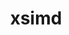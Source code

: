 ---
title: "xsimd"
layout: cache
categories: [package, develop]
meta: {"compilers": ["gcc@11.4.0"], "num_specs": 12, "num_specs_by_stack": {"hep": 12, "root": 12}, "oss": ["ubuntu22.04"], "platforms": ["linux"], "stacks": ["hep", "root"], "targets": ["x86_64_v3"], "versions": ["13.1.0"]}
spec_details: [{"compiler": "gcc@11.4.0", "hash": "4iquou2sgvi7cjosvys47kg3wafuhl6l", "os": "ubuntu22.04", "platform": "linux", "size": "-", "stacks": ["hep", "root"], "target": "x86_64_v3", "variants": ["build_system=cmake", "build_type=Release", "generator=make", "~ipo"], "versions": ["13.1.0"]}, {"compiler": "gcc@11.4.0", "hash": "e5ppih37gq2kxrvqqyxk7vy6rty7hajq", "os": "ubuntu22.04", "platform": "linux", "size": "-", "stacks": ["hep", "root"], "target": "x86_64_v3", "variants": ["build_system=cmake", "build_type=Release", "generator=make", "~ipo"], "versions": ["13.1.0"]}, {"compiler": "gcc@11.4.0", "hash": "errk42wf7la4zatkl2jfphze34ycjulx", "os": "ubuntu22.04", "platform": "linux", "size": "-", "stacks": ["hep", "root"], "target": "x86_64_v3", "variants": ["build_system=cmake", "build_type=Release", "generator=make", "~ipo"], "versions": ["13.1.0"]}, {"compiler": "gcc@11.4.0", "hash": "gt3trepiht3hlnn4w4j7uozjxxnlpcw7", "os": "ubuntu22.04", "platform": "linux", "size": "-", "stacks": ["hep", "root"], "target": "x86_64_v3", "variants": ["build_system=cmake", "build_type=Release", "generator=make", "~ipo"], "versions": ["13.1.0"]}, {"compiler": "gcc@11.4.0", "hash": "jmsbzc6g6dwwrrgq7uqbdink3xb5aqvb", "os": "ubuntu22.04", "platform": "linux", "size": "-", "stacks": ["hep", "root"], "target": "x86_64_v3", "variants": ["build_system=cmake", "build_type=Release", "generator=make", "~ipo"], "versions": ["13.1.0"]}, {"compiler": "gcc@11.4.0", "hash": "ld5kn5zs3eedcj6wlq7yreopxquk6mwn", "os": "ubuntu22.04", "platform": "linux", "size": "-", "stacks": ["hep", "root"], "target": "x86_64_v3", "variants": ["build_system=cmake", "build_type=Release", "generator=make", "~ipo"], "versions": ["13.1.0"]}, {"compiler": "gcc@11.4.0", "hash": "m2vqpes2vsap62kqnd5d2xh22afqx2k4", "os": "ubuntu22.04", "platform": "linux", "size": "-", "stacks": ["hep", "root"], "target": "x86_64_v3", "variants": ["build_system=cmake", "build_type=Release", "generator=make", "~ipo"], "versions": ["13.1.0"]}, {"compiler": "gcc@11.4.0", "hash": "t25vzm2gyzj5y4mrijkpyxfrolrjmg7m", "os": "ubuntu22.04", "platform": "linux", "size": "-", "stacks": ["hep", "root"], "target": "x86_64_v3", "variants": ["build_system=cmake", "build_type=Release", "generator=make", "~ipo"], "versions": ["13.1.0"]}, {"compiler": "gcc@11.4.0", "hash": "t4ttukhvsbcza3zkqtihzt7nxowo7ntr", "os": "ubuntu22.04", "platform": "linux", "size": "-", "stacks": ["hep", "root"], "target": "x86_64_v3", "variants": ["build_system=cmake", "build_type=Release", "generator=make", "~ipo"], "versions": ["13.1.0"]}, {"compiler": "gcc@11.4.0", "hash": "vklivxpw4np7nlbf2qa7ip565zsolk76", "os": "ubuntu22.04", "platform": "linux", "size": "-", "stacks": ["hep", "root"], "target": "x86_64_v3", "variants": ["build_system=cmake", "build_type=Release", "generator=make", "~ipo"], "versions": ["13.1.0"]}, {"compiler": "gcc@11.4.0", "hash": "vuwabb6aydyixpwocwrfx4myw22bdwak", "os": "ubuntu22.04", "platform": "linux", "size": "-", "stacks": ["hep", "root"], "target": "x86_64_v3", "variants": ["build_system=cmake", "build_type=Release", "generator=make", "~ipo"], "versions": ["13.1.0"]}, {"compiler": "gcc@11.4.0", "hash": "zepgcf32jrdamqiyonbvuhnls42dzcqq", "os": "ubuntu22.04", "platform": "linux", "size": "-", "stacks": ["hep", "root"], "target": "x86_64_v3", "variants": ["build_system=cmake", "build_type=Release", "generator=make", "~ipo"], "versions": ["13.1.0"]}]
---